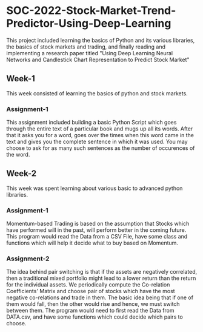 # SOC-2022-Stock-Market-Trend-Predictor-Using-Deep-Learning  
This project included learning the basics of Python and its various libraries, the basics of stock markets and trading, and finally reading and implementing a research paper titled "Using Deep Learning Neural Networks and Candlestick Chart Representation to Predict Stock Market"     
## Week-1   
This week consisted of learning the basics of python and stock markets. 
### Assignment-1      
This assignment included building a basic Python Script which goes through the entire text of a particular book and mugs up all its words. After that it asks you for a word, goes over the times when this word came in the text and gives you the complete sentence in which it was used. You may choose to ask for as many such sentences as the number of occurences of the word.  
## Week-2  
This week was spent learning about various basic to advanced python libraries.   
### Assignment-1   
Momentum-based Trading is based on the assumption that Stocks which have performed will in the past, will perform better in the coming future. This program would read the Data from a CSV File, have some class and functions which will help it decide what to buy based on Momentum.  
### Assignment-2
The idea behind pair switching is that if the assets are negatively correlated, then a traditional mixed portfolio might lead to a lower return than the return for the individual assets. We periodically compute the Co-relation Coefficients' Matrix and choose pair of stocks which have the most negative co-relations and trade in them. The basic idea being that if one of them would fall, then the other would rise and hence, we must switch between them. The program would need to first read the Data from DATA.csv, and have some functions which could decide which pairs to choose.  

